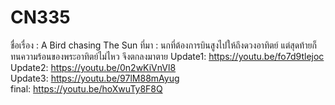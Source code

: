 # CN335
ชื่อเรื่อง : A Bird chasing The Sun
ที่มา : นกที่ต้องการบินสูงไปให้ถึงดวงอาทิตย์ แต่สุดท้ายก็ทนความร้อนของพระอาทิตย์ไม่ไหว จึงตกลงมาตาย
Update1: https://youtu.be/fo7d9tlejoc <br>
Update2: https://youtu.be/0n2wKiVnVl8 <br>
Update3: https://youtu.be/97lM88mAyug <br>
final:  https://youtu.be/hoXwuTy8F8Q
